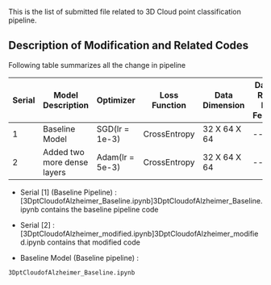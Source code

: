 This is the list of submitted file related to 3D Cloud point classification pipeline.

## Description of Modification and Related Codes

Following table summarizes all the change in pipeline

| Serial | Model Description | Optimizer | Loss Function | Data Dimension | Dataset Relatd New Features | Other new features |
| --- | --- | --- | --- | --- | --- | --- |
| 1 | Baseline Model | SGD(lr = 1e-3) | CrossEntropy | 32 X 64 X 64 | -- | -- |
| 2 | Added two more dense layers | Adam(lr = 5e-3) | CrossEntropy | 32 X 64 X 64 | -- | -- |


- Serial [1]  (Baseline Pipeline) : [3DptCloudofAlzheimer_Baseline.ipynb]3DptCloudofAlzheimer_Baseline.ipynb contains the baseline pipeline code
- Serial [2] : [3DptCloudofAlzheimer_modified.ipynb]3DptCloudofAlzheimer_modified.ipynb contains that modified code


- Baseline Model (Baseline pipeline) : 

```bash
3DptCloudofAlzheimer_Baseline.ipynb
```

